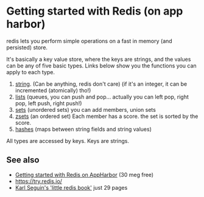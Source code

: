 # Getting started with Redis (on app harbor)

redis lets you perform simple operations on a fast in memory (and persisted) store.

It's basically a key value store, where the keys are strings, and the values can be any of five basic types. Links below show you the functions you can apply to each type.

1. [string](http://redis.io/commands/#string). (Can be anything, redis don't care) (if it's an integer, it can be incremented (atomically) tho!)
2. [lists](http://redis.io/commands#list) (queues, you can push and pop... actually you can left pop, right pop, left push, right push!)
3. [sets](http://redis.io/commands#set) (unordered sets) you can add members, union sets
4. [zsets](http://redis.io/commands#hash) (an ordered set) Each member has a score. the set is sorted by the score.
5. [hashes](http://redis.io/commands#hash) (maps between string fields and string values)

All types are accessed by keys. Keys are strings.

 
## See also

 * [Getting started with Redis on AppHarbor](https://blog.appharbor.com/2012/04/23/getting-started-with-redis-on-appharbor) (30 meg free)
 * https://try.redis.io/
 * [Karl Seguin's 'little redis book'](http://openmymind.net/2012/1/23/The-Little-Redis-Book/) just 29 pages